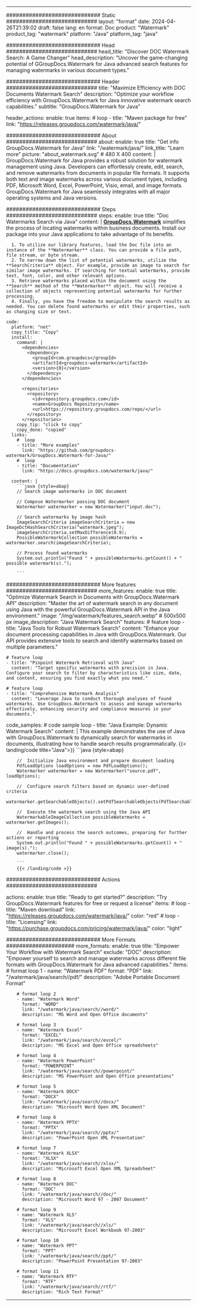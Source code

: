 
---
############################# Static ############################
layout: "format"
date:  2024-04-26T21:39:02
draft: false
lang: en
format: Doc
product: "Watermark"
product_tag: "watermark"
platform: "Java"
platform_tag: "java"

############################# Head ############################
head_title: "Discover DOC Watermark Search: A Game Changer"
head_description: "Uncover the game-changing potential of GGroupDocs.Watermark for Java advanced search features for managing watermarks in various document types."

############################# Header ############################
title: "Maximize Efficiency with DOC Documents Watermark Search" 
description: "Optimize your workflow efficiency with GroupDocs.Watermark for Java innovative watermark search capabilities."
subtitle: "GroupDocs.Watermark for Java" 

header_actions:
  enable: true
  items:
    #  loop
    - title: "Maven package for free"
      link: "https://releases.groupdocs.com/watermark/java/"
      
############################# About ############################
about:
    enable: true
    title: "Get info GroupDocs.Watermark for Java"
    link: "/watermark/java/"
    link_title: "Learn more"
    picture: "about_watermark.svg" # 480 X 400
    content: |
       GroupDocs.Watermark for Java provides a robust solution for watermark management using Java. Developers can effortlessly create, edit, search, and remove watermarks from documents in popular file formats. It supports both text and image watermarks across various document types, including PDF, Microsoft Word, Excel, PowerPoint, Visio, email, and image formats. GroupDocs.Watermark for Java seamlessly integrates with all major operating systems and Java versions.

############################# Steps ############################
steps:
    enable: true
    title: "Doc Watermarks Search via Java"
    content: |
      **[GroupDocs.Watermark](https://products.groupdocs.com/watermark/java/)** simplifies the process of locating watermarks within business documents. Install our package into your Java applications to take advantage of its benefits.
      
      1. To utilize our library features, load the Doc file into an instance of the **Watermarker** class. You can provide a file path, file stream, or byte stream.
      2. To narrow down the list of potential watermarks, utilize the **SearchCriteria** object. For example, provide an image to search for similar image watermarks. If searching for textual watermarks, provide text, font, color, and other relevant options.
      3. Retrieve watermarks placed within the document using the **Search** method of the **Watermarker** object. You will receive a collection of objects representing potential watermarks for further processing.
      4. Finally, you have the freedom to manipulate the search results as needed. You can delete found watermarks or edit their properties, such as changing size or text.
   
    code:
      platform: "net"
      copy_title: "Copy"
      install:
        command: |
          <dependencies>
            <dependency>
              <groupId>com.groupdocs</groupId>
              <artifactId>groupdocs-watermark</artifactId>
              <version>{0}</version>
            </dependency>
          </dependencies>

          <repositories>
            <repository>
              <id>repository.groupdocs.com</id>
              <name>GroupDocs Repository</name>
              <url>https://repository.groupdocs.com/repo/</url>
            </repository>
          </repositories>
        copy_tip: "click to copy"
        copy_done: "copied"
      links:
        #  loop
        - title: "More examples"
          link: "https://github.com/groupdocs-watermark/GroupDocs.Watermark-for-Java/"
        #  loop
        - title: "Documentation"
          link: "https://docs.groupdocs.com/watermark/java/"
          
      content: |
        ```java {style=abap}
        // Search image watermarks in DOC document

        // Compose Watermarker passing DOC document
        Watermarker watermarker = new Watermarker("input.doc");
        
        // Search watermarks by image hash
        ImageSearchCriteria imageSearchCriteria = new ImageDctHashSearchCriteria("watermark.jpeg");
        imageSearchCriteria.setMaxDifference(0.9);
        PossibleWatermarkCollection possibleWatermarks = watermarker.search(imageSearchCriteria);

        // Process found watermarks
        System.out.println("Found " + possibleWatermarks.getCount() + " possible watermark(s).");
        
        ```          
        
############################# More features ############################
more_features:
  enable: true
  title: "Optimize Watermark Search in Documents with GroupDocs.Watermark API"
  description: "Master the art of watermark search in any document using Java with the powerful GroupDocs.Watermark API in the Java environment."
  image: "/img/watermark/features_search.webp" # 500x500 px
  image_description: "Java Watermark Search"
  features:
    # feature loop
    - title: "Java Tools for Robust Watermark Search"
      content: "Enhance your document processing capabilities in Java with GroupDocs.Watermark. Our API provides extensive tools to search and identify watermarks based on multiple parameters."

    # feature loop
    - title: "Pinpoint Watermark Retrieval with Java"
      content: "Target specific watermarks with precision in Java. Configure your search to filter by characteristics like size, date, and content, ensuring you find exactly what you need."

    # feature loop
    - title: "Comprehensive Watermark Analysis"
      content: "Leverage Java to conduct thorough analyses of found watermarks. Use GroupDocs.Watermark to assess and manage watermarks effectively, enhancing security and compliance measures in your documents."
      
  code_samples:
    # code sample loop
    - title: "Java Example: Dynamic Watermark Search"
      content: |
        This example demonstrates the use of Java with GroupDocs.Watermark to dynamically search for watermarks in documents, illustrating how to handle search results programmatically.
        {{< landing/code title="Java">}}
        ```java {style=abap}
        
        //  Initialize Java environment and prepare document loading
        PdfLoadOptions loadOptions = new PdfLoadOptions();
        Watermarker watermarker = new Watermarker("source.pdf", loadOptions);

        //  Configure search filters based on dynamic user-defined criteria
        watermarker.getSearchableObjects().setPdfSearchableObjects(PdfSearchableObjects.AttachedImages);

        //  Execute the watermark search using the Java API
        WatermarkableImageCollection possibleWatermarks = watermarker.getImages();

        //  Handle and process the search outcomes, preparing for further actions or reporting
        System.out.println("Found " + possibleWatermarks.getCount() + " image(s).");
        watermarker.close();

        ```
        {{< /landing/code >}}


############################# Actions ############################

actions:
  enable: true
  title: "Ready to get started?"
  description: "Try GroupDocs.Watermark features for free or request a license"
  items:
    #  loop
    - title: "Maven download"
      link: "https://releases.groupdocs.com/watermark/java/"
      color: "red"
        #  loop
    - title: "Licensing"
      link: "https://purchase.groupdocs.com/pricing/watermark/java/"
      color: "light"


############################# More Formats #####################
more_formats:
    enable: true
    title: "Empower Your Workflow with Watermark Search"
    exclude: "DOC"
    description: "Empower yourself to search and manage watermarks across different file formats with GroupDocs.Watermark for Java advanced capabilities."
    items: 
        # format loop 1
        - name: "Watermark PDF"
          format: "PDF"
          link: "/watermark/java/search//pdf/"
          description: "Adobe Portable Document Format"

        # format loop 2
        - name: "Watermark Word"
          format: "WORD"
          link: "/watermark/java/search//word/"
          description: "MS Word and Open Office documents"
          
        # format loop 3
        - name: "Watermark Excel"
          format: "EXCEL"
          link: "/watermark/java/search//excel/"
          description: "MS Excel and Open Office spreadsheets"

        # format loop 4
        - name: "Watermark PowerPoint"
          format: "POWERPOINT"
          link: "/watermark/java/search//powerpoint/"
          description: "MS PowerPoint and Open Office presentations"

        # format loop 5
        - name: "Watermark DOCX"
          format: "DOCX"
          link: "/watermark/java/search//docx/"
          description: "Microsoft Word Open XML Document"
          
        # format loop 6
        - name: "Watermark PPTX"
          format: "PPTX"
          link: "/watermark/java/search//pptx/"
          description: "PowerPoint Open XML Presentation"
          
        # format loop 7
        - name: "Watermark XLSX"
          format: "XLSX"
          link: "/watermark/java/search//xlsx/"
          description: "Microsoft Excel Open XML Spreadsheet"

        # format loop 8
        - name: "Watermark DOC"
          format: "DOC"
          link: "/watermark/java/search//doc/"
          description: "Microsoft Word 97 - 2007 Document"

        # format loop 9
        - name: "Watermark XLS"
          format: "XLS"
          link: "/watermark/java/search//xls/"
          description: "Microsoft Excel Workbook 97-2003"

        # format loop 10
        - name: "Watermark PPT"
          format: "PPT"
          link: "/watermark/java/search//ppt/"
          description: "PowerPoint Presentation 97-2003"

        # format loop 11
        - name: "Watermark RTF"
          format: "RTF"
          link: "/watermark/java/search//rtf/"
          description: "Rich Text Format"

---